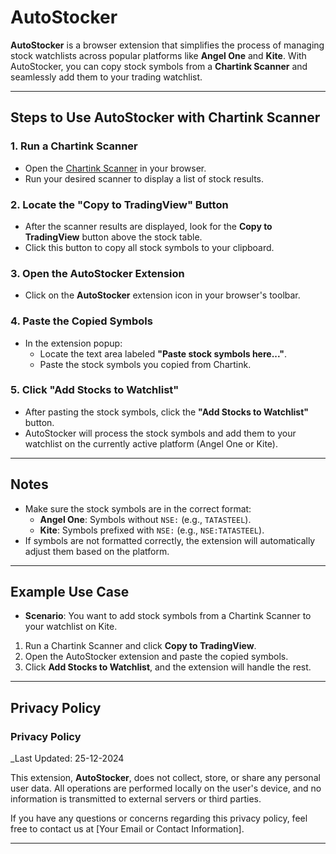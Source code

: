 
# AutoStocker

**AutoStocker** is a browser extension that simplifies the process of managing stock watchlists across popular platforms like **Angel One** and **Kite**. With AutoStocker, you can copy stock symbols from a **Chartink Scanner** and seamlessly add them to your trading watchlist.

---

## Steps to Use AutoStocker with Chartink Scanner

### 1. Run a Chartink Scanner
- Open the [Chartink Scanner](https://chartink.com/) in your browser.
- Run your desired scanner to display a list of stock results.

### 2. Locate the "Copy to TradingView" Button
- After the scanner results are displayed, look for the **Copy to TradingView** button above the stock table.
- Click this button to copy all stock symbols to your clipboard.

### 3. Open the AutoStocker Extension
- Click on the **AutoStocker** extension icon in your browser's toolbar.

### 4. Paste the Copied Symbols
- In the extension popup:
  - Locate the text area labeled **"Paste stock symbols here..."**.
  - Paste the stock symbols you copied from Chartink.

### 5. Click "Add Stocks to Watchlist"
- After pasting the stock symbols, click the **"Add Stocks to Watchlist"** button.
- AutoStocker will process the stock symbols and add them to your watchlist on the currently active platform (Angel One or Kite).

---

## Notes
- Make sure the stock symbols are in the correct format:
  - **Angel One**: Symbols without `NSE:` (e.g., `TATASTEEL`).
  - **Kite**: Symbols prefixed with `NSE:` (e.g., `NSE:TATASTEEL`).
- If symbols are not formatted correctly, the extension will automatically adjust them based on the platform.

---

## Example Use Case
- **Scenario**: You want to add stock symbols from a Chartink Scanner to your watchlist on Kite.
1. Run a Chartink Scanner and click **Copy to TradingView**.
2. Open the AutoStocker extension and paste the copied symbols.
3. Click **Add Stocks to Watchlist**, and the extension will handle the rest.

---

## Privacy Policy

### **Privacy Policy**
_Last Updated: 25-12-2024

This extension, **AutoStocker**, does not collect, store, or share any personal user data. All operations are performed locally on the user's device, and no information is transmitted to external servers or third parties.

If you have any questions or concerns regarding this privacy policy, feel free to contact us at [Your Email or Contact Information].

---
